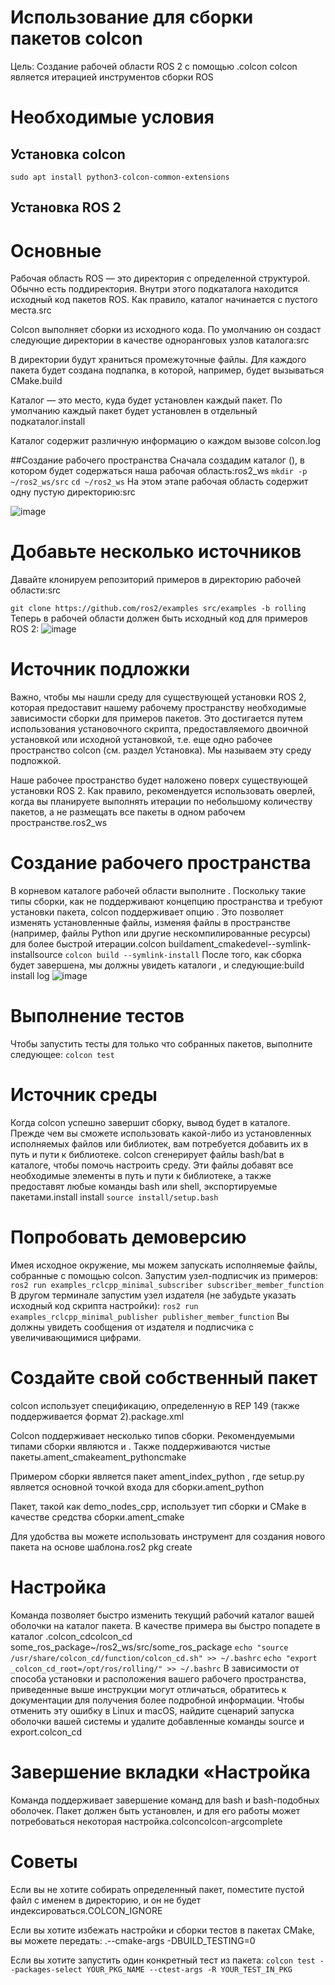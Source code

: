 # Использование для сборки пакетов colcon
Цель: Создание рабочей области ROS 2 с помощью .colcon
colcon является итерацией инструментов сборки ROS

# Необходимые условия
## Установка colcon
```sudo apt install python3-colcon-common-extensions```

## Установка ROS 2
# Основные
Рабочая область ROS — это директория с определенной структурой. Обычно есть поддиректория. Внутри этого подкаталога находится исходный код пакетов ROS. Как правило, каталог начинается с пустого места.src

Colcon выполняет сборки из исходного кода. По умолчанию он создаст следующие директории в качестве одноранговых узлов каталога:src

В директории будут храниться промежуточные файлы. Для каждого пакета будет создана подпапка, в которой, например, будет вызываться CMake.build

Каталог — это место, куда будет установлен каждый пакет. По умолчанию каждый пакет будет установлен в отдельный подкаталог.install

Каталог содержит различную информацию о каждом вызове colcon.log

##Создание рабочего пространства
Сначала создадим каталог (), в котором будет содержаться наша рабочая область:ros2_ws
```mkdir -p ~/ros2_ws/src```
```cd ~/ros2_ws```
На этом этапе рабочая область содержит одну пустую директорию:src


![image](https://i.postimg.cc/fyLTMRVH/2024-11-26-085504.png)


# Добавьте несколько источников
Давайте клонируем репозиторий примеров в директорию рабочей области:src

```git clone https://github.com/ros2/examples src/examples -b rolling```
Теперь в рабочей области должен быть исходный код для примеров ROS 2:
![image](https://i.postimg.cc/VNkYqNRz/2024-11-26-090708.png)
# Источник подложки
Важно, чтобы мы нашли среду для существующей установки ROS 2, которая предоставит нашему рабочему пространству необходимые зависимости сборки для примеров пакетов. Это достигается путем использования установочного скрипта, предоставляемого двоичной установкой или исходной установкой, т.е. еще одно рабочее пространство colcon (см. раздел Установка). Мы называем эту среду подложкой.

Наше рабочее пространство будет наложено поверх существующей установки ROS 2. Как правило, рекомендуется использовать оверлей, когда вы планируете выполнять итерации по небольшому количеству пакетов, а не размещать все пакеты в одном рабочем пространстве.ros2_ws
# Создание рабочего пространства
В корневом каталоге рабочей области выполните . Поскольку такие типы сборки, как не поддерживают концепцию пространства и требуют установки пакета, colcon поддерживает опцию . Это позволяет изменять установленные файлы, изменяя файлы в пространстве (например, файлы Python или другие нескомпилированные ресурсы) для более быстрой итерации.colcon buildament_cmakedevel--symlink-installsource
```colcon build --symlink-install```
После того, как сборка будет завершена, мы должны увидеть каталоги , и следующие:build install log
![image](https://github.com/I-ri-na/Using-to-build-packagescolcon/blob/main/image/%D0%A1%D0%BD%D0%B8%D0%BC%D0%BE%D0%BA%20%D1%8D%D0%BA%D1%80%D0%B0%D0%BD%D0%B0%202024-11-26%20092548.png)
# Выполнение тестов
Чтобы запустить тесты для только что собранных пакетов, выполните следующее:
```colcon test```
# Источник среды
Когда colcon успешно завершит сборку, вывод будет в каталоге. Прежде чем вы сможете использовать какой-либо из установленных исполняемых файлов или библиотек, вам потребуется добавить их в путь и пути к библиотеке. colcon сгенерирует файлы bash/bat в каталоге, чтобы помочь настроить среду. Эти файлы добавят все необходимые элементы в путь и пути к библиотеке, а также предоставят любые команды bash или shell, экспортируемые пакетами.install install
```source install/setup.bash```
# Попробовать демоверсию
Имея исходное окружение, мы можем запускать исполняемые файлы, собранные с помощью colcon. Запустим узел-подписчик из примеров:
```ros2 run examples_rclcpp_minimal_subscriber subscriber_member_function```
В другом терминале запустим узел издателя (не забудьте указать исходный код скрипта настройки):
```ros2 run examples_rclcpp_minimal_publisher publisher_member_function```
Вы должны увидеть сообщения от издателя и подписчика с увеличивающимися цифрами.
# Создайте свой собственный пакет
colcon использует спецификацию, определенную в REP 149 (также поддерживается формат 2).package.xml

Colcon поддерживает несколько типов сборки. Рекомендуемыми типами сборки являются и . Также поддерживаются чистые пакеты.ament_cmakeament_pythoncmake

Примером сборки является пакет ament_index_python , где setup.py является основной точкой входа для сборки.ament_python

Пакет, такой как demo_nodes_cpp, использует тип сборки и CMake в качестве средства сборки.ament_cmake

Для удобства вы можете использовать инструмент для создания нового пакета на основе шаблона.ros2 pkg create

# Настройка
Команда позволяет быстро изменить текущий рабочий каталог вашей оболочки на каталог пакета. В качестве примера вы быстро попадете в каталог .colcon_cdcolcon_cd some_ros_package~/ros2_ws/src/some_ros_package
```echo "source /usr/share/colcon_cd/function/colcon_cd.sh" >> ~/.bashrc```
```echo "export _colcon_cd_root=/opt/ros/rolling/" >> ~/.bashrc```
В зависимости от способа установки и расположения вашего рабочего пространства, приведенные выше инструкции могут отличаться, обратитесь к документации для получения более подробной информации. Чтобы отменить эту ошибку в Linux и macOS, найдите сценарий запуска оболочки вашей системы и удалите добавленные команды source и export.colcon_cd

# Завершение вкладки «Настройка
Команда поддерживает завершение команд для bash и bash-подобных оболочек. Пакет должен быть установлен, и для его работы может потребоваться некоторая настройка.colconcolcon-argcomplete

# Советы
Если вы не хотите собирать определенный пакет, поместите пустой файл с именем в директорию, и он не будет индексироваться.COLCON_IGNORE

Если вы хотите избежать настройки и сборки тестов в пакетах CMake, вы можете передать: .--cmake-args -DBUILD_TESTING=0

Если вы хотите запустить один конкретный тест из пакета:
```colcon test --packages-select YOUR_PKG_NAME --ctest-args -R YOUR_TEST_IN_PKG```


